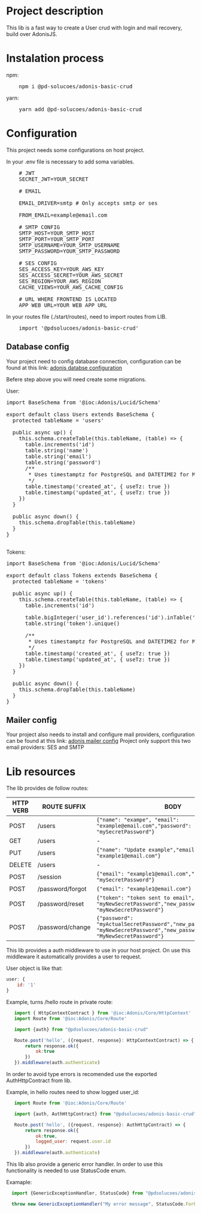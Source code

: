 # Project description
This lib is a fast way to create a User crud with login and mail recovery, build over AdonisJS.

# Instalation process
npm: 
<pre>
    npm i @pd-solucoes/adonis-basic-crud
</pre>


yarn: 
<pre>
    yarn add @pd-solucoes/adonis-basic-crud
</pre>


# Configuration
This project needs some configurations on host project.

In your .env file is necessary to add soma variables.
<pre>
    # JWT
    SECRET_JWT=YOUR_SECRET

    # EMAIL

    EMAIL_DRIVER=smtp # Only accepts smtp or ses

    FROM_EMAIL=example@email.com

    # SMTP CONFIG
    SMTP_HOST=YOUR_SMTP_HOST
    SMTP_PORT=YOUR_SMTP_PORT
    SMTP_USERNAME=YOUR_SMTP_USERNAME
    SMTP_PASSWORD=YOUR_SMTP_PASSWORD

    # SES CONFIG
    SES_ACCESS_KEY=YOUR_AWS_KEY
    SES_ACCESS_SECRET=YOUR_AWS_SECRET
    SES_REGION=YOUR_AWS_REGION
    CACHE_VIEWS=YOUR_AWS_CACHE_CONFIG

    # URL WHERE FRONTEND IS LOCATED
    APP_WEB_URL=YOUR_WEB_APP_URL
</pre> 

In your routes file (./start/routes), need to import routes from LIB.
<pre>
    import '@pdsolucoes/adonis-basic-crud'
</pre> 


## Database config
Your project need to config database connection,
configuration can be found at this link: [adonis databse configuration](https://docs.adonisjs.com/guides/database/introduction)

Befere step above you will need create some migrations.

User:
<pre>
import BaseSchema from '@ioc:Adonis/Lucid/Schema'

export default class Users extends BaseSchema {
  protected tableName = 'users'

  public async up() {
    this.schema.createTable(this.tableName, (table) => {
      table.increments('id')
      table.string('name')
      table.string('email')
      table.string('password')
      /**
       * Uses timestamptz for PostgreSQL and DATETIME2 for MSSQL
       */
      table.timestamp('created_at', { useTz: true })
      table.timestamp('updated_at', { useTz: true })
    })
  }

  public async down() {
    this.schema.dropTable(this.tableName)
  }
}

</pre>

Tokens:
<pre>
import BaseSchema from '@ioc:Adonis/Lucid/Schema'

export default class Tokens extends BaseSchema {
  protected tableName = 'tokens'

  public async up() {
    this.schema.createTable(this.tableName, (table) => {
      table.increments('id')

      table.bigInteger('user_id').references('id').inTable('users')
      table.string('token').unique()

      /**
       * Uses timestamptz for PostgreSQL and DATETIME2 for MSSQL
       */
      table.timestamp('created_at', { useTz: true })
      table.timestamp('updated_at', { useTz: true })
    })
  }

  public async down() {
    this.schema.dropTable(this.tableName)
  }
}
</pre>

## Mailer config
Your project also needs to install and configure mail providers, configuration can be found at this link: [adonis mailer config](https://docs.adonisjs.com/guides/mailer)
Project only support this two email providers: SES and SMTP

# Lib resources

The lib provides de follow routes:

| HTTP VERB | ROUTE SUFFIX | BODY | AUTHORIZATION | AUTHORIZATION TYPE|
|-|-|-|-|-|
| POST | /users | ```{"name": "exampe", "email": "example@email.com","password": "mySecretPassword"}``` | false  | - |
| GET | /users | - | true | bearer token|
| PUT | /users | ```{"name": "Update example","email": "example1@email.com"}``` | true | bearer token|
| DELETE | /users | - | true | bearer token|
| POST | /session | ```{"email": "example1@email.com","password": "mySecretPassword"}```| false | - |
| POST | /password/forgot | ```{"email": "example1@email.com"} ``` | false | - |
| POST | /password/reset | ```{"token": "token sent to email","new_password": "myNewSecretPassword","new_password_confirmation": "myNewSecretPassword"}```| false | - |
| POST | /password/change |```{"password": "myActualSecretPassword","new_password": "myNewSecretPassword","new_password_confirmation": "MyNewSecretPassword"}``` | true | bearer token|



This lib provides a auth middleware to use in your host project.
 On use this middleware it automatically provides a user to request.

User object is like that:
```js
user: {
    id: '1'
}
```

Example, turns /hello route in private route:

 ```js
    import { HttpContextContract } from '@ioc:Adonis/Core/HttpContext'
    import Route from '@ioc:Adonis/Core/Route'

    import {auth} from "@pdsolucoes/adonis-basic-crud"

    Route.post('hello', ({request, response}: HttpContextContract) => {
        return response.ok({
            ok:true
        })
    }).middleware(auth.authenticate)


 ```

In order to avoid type errors is recomended use the exported AuthHttpContract from lib.

Example, in hello routes need to show logged user_id:

 ```js
    import Route from '@ioc:Adonis/Core/Route'

    import {auth, AuthHttpContract} from "@pdsolucoes/adonis-basic-crud"

    Route.post('hello', ({request, response}: AuthHttpContract) => {
        return response.ok({
            ok:true,
            logged_user: request.user.id
        })
    }).middleware(auth.authenticate)


 ```

This lib also provide a generic error handler.
In order to use this functionality is needed to use StatusCode enum.

Examaple:
```js
  import {GenericExceptionHandler, StatusCode} from "@pdsolucoes/adonis-basic-crud"

  throw new GenericExceptionHandler("My error message", StatusCode.Forbidden)
    

```